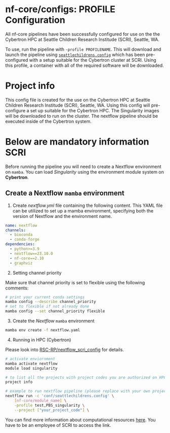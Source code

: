 # nf-core/configs: PROFILE Configuration

All nf-core pipelines have been successfully configured for use on the the Cybertron HPC at Seattle Children Research Institude (SCRI), Seattle, WA.

To use, run the pipeline with `-profile PROFILENAME`. This will download and launch the pipeline using [`seattlechildrens.config`](../conf/seattlechildrens.config) which has been pre-configured with a setup suitable for the Cybertron cluster at SCRI. Using this profile, a container with all of the required software will be downloaded.

# Project info

This config file is created for the use on the Cybertron HPC at Seattle Children Research Institude (SCRI), Seattle, WA. Using this config will pre-configure a set up suitable for the Cybertron HPC. The Singularity images will be downloaded to run on the cluster. The nextflow pipeline should be executed inside of the Cybertron system.

# Below are mandatory information SCRI

Before running the pipeline you will need to create a Nextflow environment on `mamba`. You can load _Singularity_ using the environment module system on **Cybertron**.

## Create a Nextflow `mamba` environment

1. Create _nextflow.yml_ file containing the following content. This YAML file can be utilized to set up a mamba environment, specifying both the version of Nextflow and the environment name.

```yaml
name: nextflow
channels:
  - bioconda
  - conda-forge
dependencies:
  - python>=3.9
  - nextflow==23.10.0
  - nf-core==2.10
  - graphviz
```

2. Setting channel priority

Make sure that channel priority is set to flexible using the following comments:

```bash
# print your current conda settings
mamba config --describe channel_priority
# set to flexible if not already done
mamba config --set channel_priority flexible
```

3. Create the _Nextflow_ `mamba` environment

```bash
mamba env create -f nextflow.yaml
```

4. Running in HPC (Cybertron)

Please look into [RSC-RP/nextflow_scri_config](https://github.com/RSC-RP/nextflow_scri_config) for details.

```bash
# activate enviornment
mamba activate nextflow
module load singularity

# to list all the projects with project codes you are authorized on HPC
project info

# example to run nextflow pipeline (please replace with your own project code and module)
nextflow run -c 'conf/seattlechildrens.config' \
    [nf-core/module_name] \
    -profile test,PBS_singularity \
    --project ["your_project_code"] \
```

You can find more information about computational resources [here](https:#child.seattlechildrens.org/research/center_support_services/research_informatics/research_scientific_computing/high_performance_computing_core/). You have to be an employee of SCRI to access the link.
